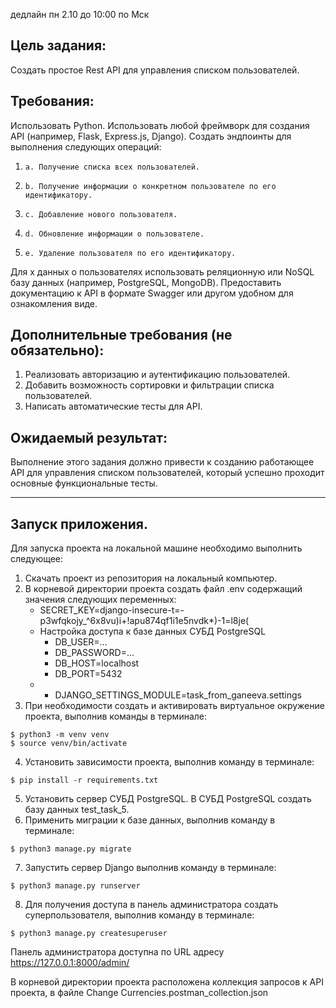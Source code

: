 дедлайн пн 2.10 до 10:00 по Мск
## Цель задания:
Создать простое Rest API для управления списком пользователей.

## Требования:
Использовать Python.
Использовать любой фреймворк для создания API (например, Flask, Express.js, Django).
Создать эндпоинты для выполнения следующих операций:
1.     a. Получение списка всех пользователей.
2.     b. Получение информации о конкретном пользователе по его идентификатору.
3.     c. Добавление нового пользователя.
4.     d. Обновление информации о пользователе.
5.     e. Удаление пользователя по его идентификатору.
  
Для х данных о пользователях использовать реляционную или NoSQL базу данных (например, PostgreSQL, MongoDB).
Предоставить документацию к API в формате Swagger или другом удобном для ознакомления виде.

## Дополнительные требования (не обязательно):
1. Реализовать авторизацию и аутентификацию пользователей.
2. Добавить возможность сортировки и фильтрации списка пользователей.
3. Написать автоматические тесты для API.

## Ожидаемый результат:
Выполнение этого задания должно привести к созданию работающее API для управления списком пользователей, который успешно проходит основные функциональные тесты.

---
## Запуск приложения.
Для запуска проекта на локальной машине необходимо выполнить следующее:
1. Скачать проект из репозитория на локальный компьютер.
2. В корневой директории проекта создать файл .env содержащий значения следующих переменных:
    - SECRET_KEY=django-insecure-t=-p3wfqkojy_^6x8vu)i+!apu874qf1i1e5nvdk*)-1=l8je(
    - Настройка доступа к базе данных СУБД PostgreSQL
      - DB_USER=...
      - DB_PASSWORD=...
      - DB_HOST=localhost
      - DB_PORT=5432
    - 
      - DJANGO_SETTINGS_MODULE=task_from_ganeeva.settings
3. При необходимости создать и активировать виртуальное окружение проекта, выполнив команды в терминале:
```
$ python3 -m venv venv
$ source venv/bin/activate
```
4. Установить зависимости проекта, выполнив команду в терминале:
```
$ pip install -r requirements.txt
```
5. Установить сервер СУБД PostgreSQL. В СУБД PostgreSQL создать базу данных test_task_5.
6. Применить миграции к базе данных, выполнив команду в терминале:
```
$ python3 manage.py migrate
```
7. Запустить сервер Django выполнив команду в терминале:
```
$ python3 manage.py runserver
```
8. Для получения доступа в панель администратора создать суперпользователя, выполнив команду в терминале:
```commandline
$ python3 manage.py createsuperuser
```
Панель администратора доступна по URL адресу https://127.0.0.1:8000/admin/

В корневой директории проекта расположена коллекция запросов к API проекта, в файле Change Currencies.postman_collection.json